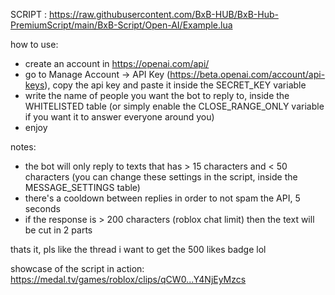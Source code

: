 SCRIPT : https://raw.githubusercontent.com/BxB-HUB/BxB-Hub-PremiumScript/main/BxB-Script/Open-AI/Example.lua

how to use:
- create an account in https://openai.com/api/
- go to Manage Account -> API Key (https://beta.openai.com/account/api-keys), copy the api key and paste it inside the SECRET_KEY variable
- write the name of people you want the bot to reply to, inside the WHITELISTED table (or simply enable the CLOSE_RANGE_ONLY variable if you want it to answer everyone around you)
- enjoy

notes:
- the bot will only reply to texts that has > 15 characters and < 50 characters (you can change these settings in the script, inside the MESSAGE_SETTINGS table)
- there's a cooldown between replies in order to not spam the API, 5 seconds
- if the response is > 200 characters (roblox chat limit) then the text will be cut in 2 parts

thats it, pls like the thread i want to get the 500 likes badge lol

showcase of the script in action:
https://medal.tv/games/roblox/clips/qCW0...Y4NjEyMzcs
